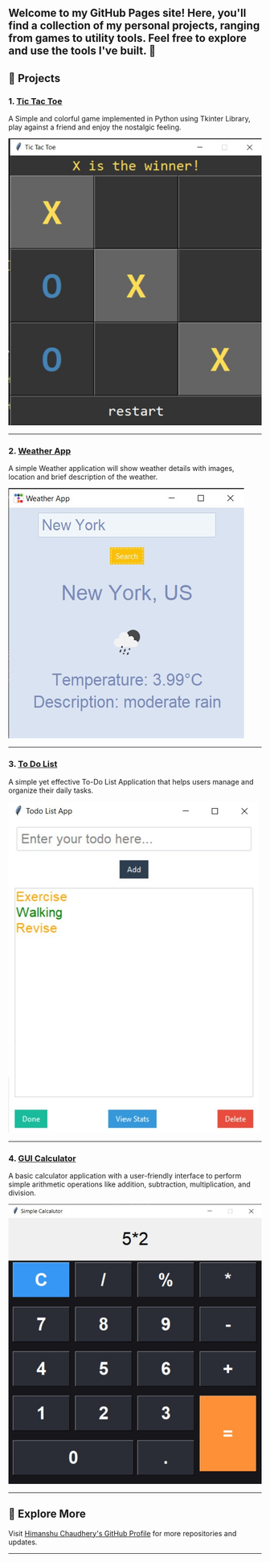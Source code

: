 ## Welcome to my GitHub Pages site! Here, you'll find a collection of my personal projects, ranging from games to utility tools. Feel free to explore and use the tools I've built. 🎉

## 🚀 **Projects**

### 1. [Tic Tac Toe](https://github.com/HimanshuChaudhery/Tic-Tac-Toe/)

A Simple and colorful game implemented in Python using Tkinter Library, play against a friend and enjoy the nostalgic feeling.

![Tic-Tac-Toe](./images/tic-tac-toe.jpg)

---

### 2. [Weather App](https://github.com/HimanshuChaudhery/Weather-App/)

A simple Weather application will show weather details with images, location and brief description of the weather.

![Weather-App](https://github.com/HimanshuChaudhery/Weather-App/blob/main/Weather-App.jpg)

---

### 3. [To Do List](https://github.com/HimanshuChaudhery/To-Do-List/)

A simple yet effective To-Do List Application that helps users manage and organize their daily tasks.

![To-Do-List](https://github.com/HimanshuChaudhery/To-Do-List/blob/main/To-Do-List.jpg)

---

### 4. [GUI Calculator](https://github.com/HimanshuChaudhery/GUI-Calculator/)

A basic calculator application with a user-friendly interface to perform simple arithmetic operations like addition, subtraction, multiplication, and division.

![GUI-Calculator](https://github.com/HimanshuChaudhery/GUI-Calculator/blob/main/Calculator.jpg)

---

## 🌟 **Explore More**

Visit [Himanshu Chaudhery's GitHub Profile](https://github.com/HimanshuChaudhery) for more repositories and updates.

---
